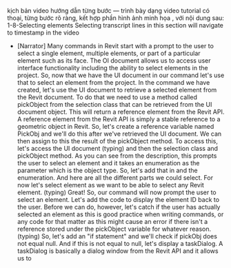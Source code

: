 kịch bản video hướng dẫn từng bước — trình bày dạng video tutorial có thoại, từng bước rõ ràng, kết hợp phần hình ảnh minh họa , với nội dung sau: 
1-8-Selecting elements
Selecting transcript lines in this section will navigate to timestamp in the video
- [Narrator] Many commands in Revit start with a prompt to the user to select a single element, multiple elements, or part of a particular element such as its face. The OI document allows us to access user interface functionality including the ability to select elements in the project. So, now that we have the UI document in our command let's use that to select an element from the project. In the command we have created, let's use the UI document to retrieve a selected element from the Revit document. To do that we need to use a method called pickObject from the selection class that can be retrieved from the UI document object. This will return a reference element from the Revit API. A reference element from the Revit API is simply a stable reference to a geometric object in Revit. So, let's create a reference variable named PickObj and we'll do this after we've retrieved the UI document. We can then assign to this the result of the pickObject method. To access this, let's access the UI document (typing) and then the selection class and pickObject method. As you can see from the description, this prompts the user to select an element and it takes an enumeration as the parameter which is the object type. So, let's add that in and the enumeration. And here are all the different parts we could select. For now let's select element as we want to be able to select any Revit element. (typing) Great! So, our command will now prompt the user to select an element. Let's add the code to display the element ID back to the user. Before we can do, however, let's catch if the user has actually selected an element as this is good practice when writing commands, or any code for that matter as this might cause an error if there isn't a reference stored under the pickObject variable for whatever reason. (typing) So, let's add an "if statement" and we'll check if pickObj does not equal null. And if this is not equal to null, let's display a taskDialog. A taskDialog is basically a dialog window from the Revit API and it allows us to 